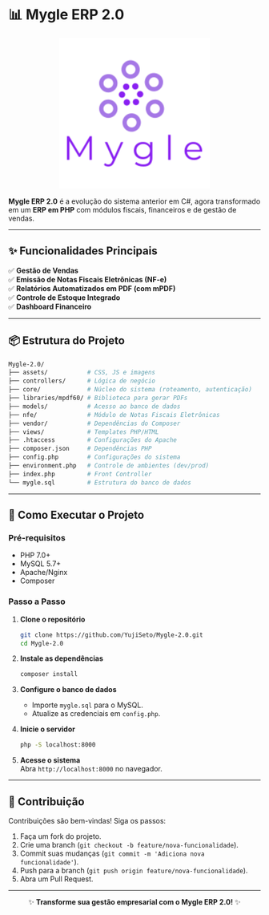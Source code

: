 # 📊 Mygle ERP 2.0

<div align="center">
  <img src="assets/images/defaultLogo.png" alt="Mygle ERP Logo" width="300">
</div>

**Mygle ERP 2.0** é a evolução do sistema anterior em C#, agora transformado em um **ERP em PHP** com módulos fiscais, financeiros e de gestão de vendas.  

---

## ✨ Funcionalidades Principais  

✅ **Gestão de Vendas**  
✅ **Emissão de Notas Fiscais Eletrônicas (NF-e)**  
✅ **Relatórios Automatizados em PDF (com mPDF)**  
✅ **Controle de Estoque Integrado**  
✅ **Dashboard Financeiro**  

---

## 📦 Estrutura do Projeto  

```bash
Mygle-2.0/
├── assets/           # CSS, JS e imagens
├── controllers/      # Lógica de negócio
├── core/             # Núcleo do sistema (roteamento, autenticação)
├── libraries/mpdf60/ # Biblioteca para gerar PDFs
├── models/           # Acesso ao banco de dados
├── nfe/              # Módulo de Notas Fiscais Eletrônicas
├── vendor/           # Dependências do Composer
├── views/            # Templates PHP/HTML
├── .htaccess         # Configurações do Apache
├── composer.json     # Dependências PHP
├── config.php        # Configurações do sistema
├── environment.php   # Controle de ambientes (dev/prod)
├── index.php         # Front Controller
└── mygle.sql         # Estrutura do banco de dados
```

---

## 🚀 Como Executar o Projeto  

### **Pré-requisitos**  
- PHP 7.0+  
- MySQL 5.7+  
- Apache/Nginx  
- Composer  

### **Passo a Passo**  
1. **Clone o repositório**  
   ```bash
   git clone https://github.com/YujiSeto/Mygle-2.0.git
   cd Mygle-2.0
   ```

2. **Instale as dependências**  
   ```bash
   composer install
   ```

3. **Configure o banco de dados**  
   - Importe `mygle.sql` para o MySQL.  
   - Atualize as credenciais em `config.php`.  

4. **Inicie o servidor**  
   ```bash
   php -S localhost:8000
   ```

5. **Acesse o sistema**  
   Abra `http://localhost:8000` no navegador.

---

## 🤝 Contribuição  

Contribuições são bem-vindas! Siga os passos:  
1. Faça um fork do projeto.  
2. Crie uma branch (`git checkout -b feature/nova-funcionalidade`).  
3. Commit suas mudanças (`git commit -m 'Adiciona nova funcionalidade'`).  
4. Push para a branch (`git push origin feature/nova-funcionalidade`).  
5. Abra um Pull Request.  

--- 

<p align="center">
  ✨ <strong>Transforme sua gestão empresarial com o Mygle ERP 2.0!</strong> ✨
</p>  

